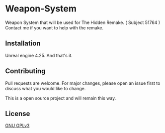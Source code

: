 # Weapon-System
Weapon System that will be used for The Hidden Remake. ( Subject 51764 )
Contact me if you want to help with the remake.

## Installation

Unreal engine 4.25. And that's it.

## Contributing
Pull requests are welcome. For major changes, please open an issue first to discuss what you would like to change.

This is a open source project and will remain this way.

## License
[GNU GPLv3](https://choosealicense.com/licenses/gpl-3.0/)
